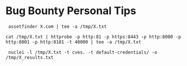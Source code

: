 # Bug Bounty Personal Tips

``` assetfinder X.com | tee -a /tmp/X.txt```

``` cat /tmp/X.txt | httprobe -p http:81 -p https:8443 -p http:8000 -p http:8001 -p http:8181 -t 40000 | tee -a /tmp/X.txt ```

``` nuclei -l /tmp/X.txt -t cves. -t default-credentials/ -o /tmp/X_results.txt```
